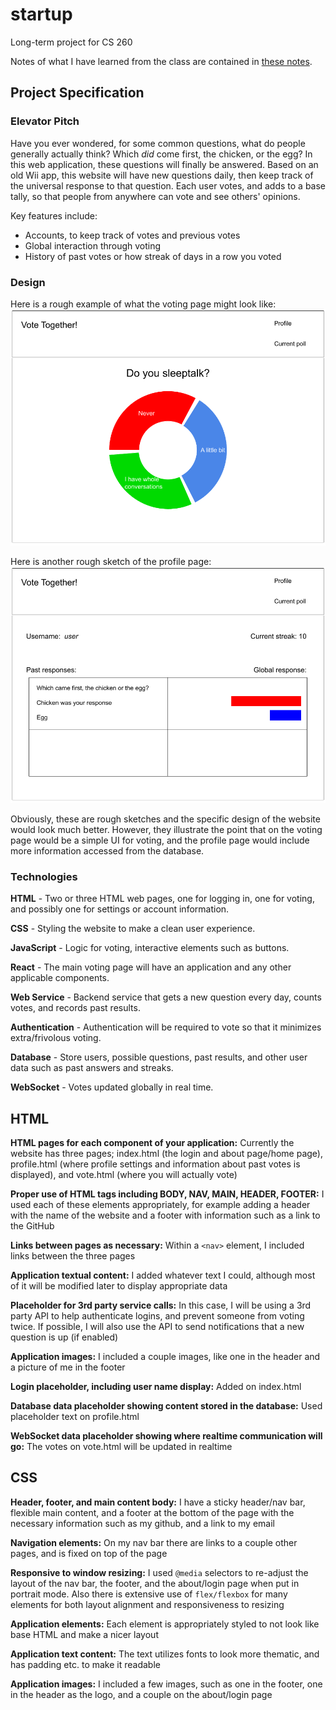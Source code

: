 # startup
Long-term project for CS 260

Notes of what I have learned from the class are contained in [these notes](notes.md).

## Project Specification

### Elevator Pitch
Have you ever wondered, for some common questions, what do people generally actually think? Which _did_ come first, the chicken, or the egg? In this web application, these questions will finally be answered. Based on an old Wii app, this website will have new questions daily, then keep track of the universal response to that question. Each user votes, and adds to a base tally, so that people from anywhere can vote and see others' opinions.

Key features include:
- Accounts, to keep track of votes and previous votes
- Global interaction through voting
- History of past votes or how streak of days in a row you voted

### Design
Here is a rough example of what the voting page might look like:
![Voting page](Images/voting%20page.png)

Here is another rough sketch of the profile page:
![Profile page](Images/profile%20page.png)

Obviously, these are rough sketches and the specific design of the website would look much better. However, they illustrate the point that on the voting page would be a simple UI for voting, and the profile page would include more information accessed from the database.

### Technologies
**HTML** - Two or three HTML web pages, one for logging in, one for voting, and possibly one for settings or account information.

**CSS** - Styling the website to make a clean user experience.

**JavaScript** - Logic for voting, interactive elements such as buttons.

**React** - The main voting page will have an application and any other applicable components.

**Web Service** - Backend service that gets a new question every day, counts votes, and records past results.

**Authentication** - Authentication will be required to vote so that it minimizes extra/frivolous voting.

**Database** - Store users, possible questions, past results, and other user data such as past answers and streaks.

**WebSocket** - Votes updated globally in real time.

## HTML

**HTML pages for each component of your application:** Currently the website has three pages; index.html (the login and about page/home page), profile.html (where profile settings and information about past votes is displayed), and vote.html (where you will actually vote)

**Proper use of HTML tags including BODY, NAV, MAIN, HEADER, FOOTER:** I used each of these elements appropriately, for example adding a header with the name of the website and a footer with information such as a link to the GitHub

**Links between pages as necessary:** Within a `<nav>` element, I included links between the three pages

**Application textual content:** I added whatever text I could, although most of it will be modified later to display appropriate data

**Placeholder for 3rd party service calls:** In this case, I will be using a 3rd party API to help authenticate logins, and prevent someone from voting twice. If possible, I will also use the API to send notifications that a new question is up (if enabled)

**Application images:** I included a couple images, like one in the header and a picture of me in the footer

**Login placeholder, including user name display:** Added on index.html

**Database data placeholder showing content stored in the database:** Used placeholder text on profile.html

**WebSocket data placeholder showing where realtime communication will go:** The votes on vote.html will be updated in realtime

## CSS

**Header, footer, and main content body:** I have a sticky header/nav bar, flexible main content, and a footer at the bottom of the page with the necessary information such as my github, and a link to my email

**Navigation elements:** On my nav bar there are links to a couple other pages, and is fixed on top of the page

**Responsive to window resizing:** I used `@media` selectors to re-adjust the layout of the nav bar, the footer, and the about/login page when put in portrait mode. Also there is extensive use of `flex/flexbox` for many elements for both layout alignment and responsiveness to resizing

**Application elements:** Each element is appropriately styled to not look like base HTML and make a nicer layout

**Application text content:** The text utilizes fonts to look more thematic, and has padding etc. to make it readable

**Application images:** I included a few images, such as one in the footer, one in the header as the logo, and a couple on the about/login page
